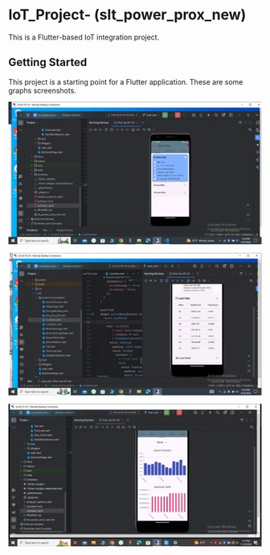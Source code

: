 # IoT_Project- (slt_power_prox_new)

This is a Flutter-based IoT integration project.

## Getting Started

This project is a starting point for a Flutter application.
These are some graphs screenshots. 

![image alt](https://github.com/Imeshi-sheshani/IoT_Project-/blob/65d52ac3cd0fb96bbe81566957c0f9fba2e4d21a/Images/Screenshot%20(150).png)

![image alt](https://github.com/Imeshi-sheshani/IoT_Project-/blob/18b822516cdfc6260d7804dcdaed8eca5507b651/Images/Screenshot%20(146).png)

![image alt](https://github.com/Imeshi-sheshani/IoT_Project-/blob/1ad3efb7c463567a75eb681b7e7cc944cbda8bb4/Images/Screenshot%20(191).png)


